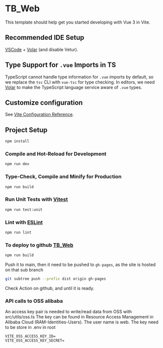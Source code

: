 # TB_Web

This template should help get you started developing with Vue 3 in Vite.

## Recommended IDE Setup

[VSCode](https://code.visualstudio.com/) + [Volar](https://marketplace.visualstudio.com/items?itemName=Vue.volar) (and disable Vetur).

## Type Support for `.vue` Imports in TS

TypeScript cannot handle type information for `.vue` imports by default, so we replace the `tsc` CLI with `vue-tsc` for type checking. In editors, we need [Volar](https://marketplace.visualstudio.com/items?itemName=Vue.volar) to make the TypeScript language service aware of `.vue` types.

## Customize configuration

See [Vite Configuration Reference](https://vite.dev/config/).

## Project Setup

```sh
npm install
```

### Compile and Hot-Reload for Development

```sh
npm run dev
```

### Type-Check, Compile and Minify for Production

```sh
npm run build
```

### Run Unit Tests with [Vitest](https://vitest.dev/)

```sh
npm run test:unit
```

### Lint with [ESLint](https://eslint.org/)

```sh
npm run lint
```

### To deploy to github [TB_Web](https://slrlab-tech.github.io/TB_Web/)

```sh
npm run build
```

Push it to main, then it need to be pushed to `gh-pages`, as the site is hosted on that sub branch

```sh
git subtree push --prefix dist origin gh-pages
```

Check Action on github, and until it is ready.

### API calls to OSS alibaba

An access key pair is needed to write/read data from OSS with src/utils/oss.ts
The key can be found in Resource Access Management in Alibaba Cloud (RAM-Identities-Users). The user name is web.
The key need to be store in .env in root

```
VITE_OSS_ACCESS_KEY_ID=
VITE_OSS_ACCESS_KEY_SECRET=
```
